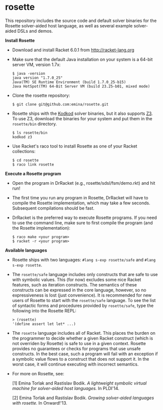 rosette
=======

This repository includes the source code and default solver binaries
for the Rosette solver-aided host language, as well as several example
solver-aided DSLs and demos.

**Install Rosette**

* Download and install Racket 6.0.1 from http://racket-lang.org

* Make sure that the default Java installation on your system is a
  64-bit server VM, version 1.7x:

  `$ java -version`  
  `java version "1.7.0_25"`  
  `Java(TM) SE Runtime Environment (build 1.7.0_25-b15)`  
  `Java HotSpot(TM) 64-Bit Server VM (build 23.25-b01, mixed mode)`

* Clone the rosette repository:

  `$ git clone git@github.com:emina/rosette.git`

* Rosette ships with the [Kodkod](http://alloy.mit.edu/kodkod/) solver 
  binaries, but it also supports [Z3](http://z3.codeplex.com).  To use Z3, 
  download the binaries for your system and put them in the `rosette/bin` directory.

  `$ ls rosette/bin`  
  `kodkod z3`

* Use Racket's raco tool to install Rosette as one of your Racket
  collections:

  `$ cd rosette`  
  `$ raco link rosette`  

**Execute a Rosette program**

* Open the program in DrRacket (e.g., rosette/sdsl/fsm/demo.rkt)
  and hit run!

* The first time you run any program in Rosette, DrRacket will have to
  compile the Rosette implementation, which may take a few seconds.
  Subsequent compilations should be fast.

* DrRacket is the preferred way to execute Rosette programs.  If you
  need to use the command line, make sure to first compile the program
  (and the Rosette implementation):

  `$ raco make <your program>`  
  `$ racket -r <your program>`  

**Available languages**

* Rosette ships with two languages: `#lang s-exp rosette/safe` and  `#lang s-exp rosette`.

* The `rosette/safe` language includes only constructs that are safe to
  use with symbolic values.  This (for now) excludes some nice Racket
  features, such as iteration constructs.  The semantics of these
  constructs can be expressed in the core language, however, so no
  expressiveness is lost (just convenience).  It is recommended for
  new users of Rosette to start with the `rosette/safe` language.  To
  see the list of syntactic forms and procedures provided by
  `rosette/safe`, type the following into the Rosette REPL:
  
  `> (rosette)`  
  `'(define assert let let* ...)`

* The `rosette` language includes all of Racket.  This places the burden
  on the programmer to decide whether a given Racket construct (which
  is not overriden by Rosette) is safe to use in a given context.
  Rosette provides no guarantees or checks for programs that use
  unsafe constructs.  In the best case, such a program will fail with
  an exception if a symbolic value flows to a construct that does not
  support it.  In the worst case, it will continue executing with
  incorrect semantics.

* For more on Rosette, see:

  [1] Emina Torlak and Rastislav Bodik. _A lightweight symbolic
  virtual machine for solver-aided host languages._ In PLDI'14.

  [2] Emina Torlak and Rastislav Bodik. _Growing solver-aided
  languages with rosette._ In Onward!'13.
